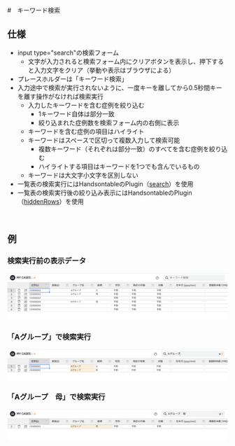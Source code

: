 #　キーワード検索

## 仕様

- input type="search"の検索フォーム
    - 文字が入力されると検索フォーム内にクリアボタンを表示し、押下すると入力文字をクリア（挙動や表示はブラウザによる）
- プレースホルダーは「キーワード検索」
- 入力途中で検索が実行されないように、一度キーを離してから0.5秒間キーを離す操作がなければ検索実行
    - 入力したキーワードを含む症例を絞り込む
        - 1キーワード自体は部分一致
        - 絞り込まれた症例数を検索フォーム内の右側に表示
    - キーワードを含む症例の項目はハイライト
    - キーワードはスペースで区切って複数入力して検索可能
        - 複数キーワード（それぞれは部分一致）のすべてを含む症例を絞り込む
        - ハイライトする項目はキーワードを1つでも含んでいるもの
    - キーワードは大文字小文字を区別しない
- 一覧表の検索実行にはHandsontableのPlugin（[search](https://handsontable.com/docs/14.6/javascript-data-grid/api/search/)）を使用
- 一覧表の検索実行後の絞り込み表示にはHandsontableのPlugin（[hiddenRows](https://handsontable.com/docs/14.6/javascript-data-grid/api/hidden-rows/)）を使用

<br>

## 例

### 検索実行前の表示データ

![実行例1](../../assets/images/cases_search_keyword01.png)

### 「Aグループ」で検索実行

![実行例2](../../assets/images/cases_search_keyword02.png)

### 「Aグループ　母」で検索実行

![実行例3](../../assets/images/cases_search_keyword03.png)
